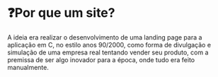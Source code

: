 # ❓Por que um site?
A ideia era realizar o desenvolvimento de uma landing page para a aplicação em C, no estilo anos 90/2000, como forma de divulgação e simulação de uma empresa real tentando vender seu produto, com a premissa de ser algo inovador para a época, onde tudo era feito manualmente.
